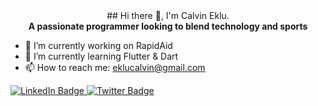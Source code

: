<center> ##  Hi there 👋, I'm Calvin Eklu. </center>

<center> <b>A passionate programmer looking to blend technology and sports</b> </center>

- 🔭 I’m currently working on RapidAid
- 🌱 I’m currently learning Flutter & Dart
- 📫 How to reach me: eklucalvin@gmail.com

<div id="badges">
  <a href="https://www.linkedin.com/in/calvin-eklu-700952369/">
    <img src="https://img.shields.io/badge/LinkedIn-blue?style=for-the-badge&logo=linkedin&logoColor=white" alt="LinkedIn Badge"/>
  </a>
  <!-- <a href="your-youtube-URL">
    <img src="https://img.shields.io/badge/YouTube-red?style=for-the-badge&logo=youtube&logoColor=white" alt="YouTube Badge"/>
  </a> -->
  <a href="https://x.com/ekmisornu">
    <img src="https://img.shields.io/badge/Twitter-blue?style=for-the-badge&logo=twitter&logoColor=white" alt="Twitter Badge"/>
  </a>
</div>

<!-- - 👯 I’m looking to collaborate on ...
- 🤔 I’m looking for help with ...
- 💬 Ask me about ...
- 😄 Pronouns: ...
- ⚡ Fun fact: ...
-->
